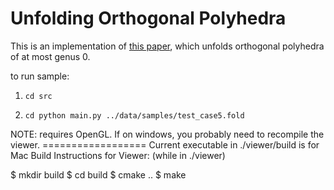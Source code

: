 # Unfolding Orthogonal Polyhedra

This is an implementation of [this paper](http://link.springer.com/chapter/10.1007%2F978-3-662-48971-0_36), which unfolds orthogonal polyhedra of at most genus 0.

to run sample:

1. ```cd src```

2. ```cd python main.py ../data/samples/test_case5.fold```


NOTE: requires OpenGL. If on windows, you probably need to recompile the viewer. ==================
Current executable in ./viewer/build is for Mac
Build Instructions for Viewer: (while in ./viewer)

$ mkdir build
$ cd build
$ cmake ..
$ make

